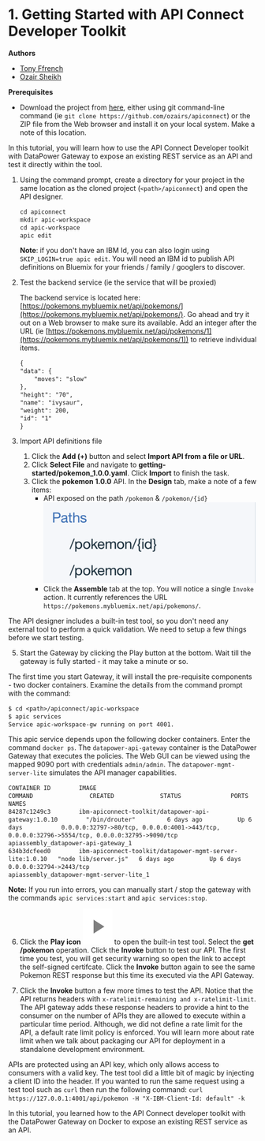 # 1. Getting Started with API Connect Developer Toolkit

**Authors** 
* [Tony Ffrench](https://github.com/tonyffrench)
* [Ozair Sheikh](https://github.com/ozairs)

**Prerequisites**
* Download the project from [here](https://github.com/ozairs/apiconnect), either using git command-line command (ie `git clone https://github.com/ozairs/apiconnect`) or the ZIP file from the Web browser and install it on your local system. Make a note of this location.

In this tutorial, you will learn how to use the API Connect Developer toolkit with DataPower Gateway to expose an existing REST service as an API and test it directly within the tool.

1. Using the command prompt, create a directory for your project in the same location as the cloned project (`<path>/apiconnect`) and open the API designer.
	```
	cd apiconnect
	mkdir apic-workspace
	cd apic-workspace
	apic edit
	```
	**Note**: if you don't have an IBM Id, you can also login using `SKIP_LOGIN=true apic edit`. You will need an IBM id to publish API definitions on Bluemix for your friends / family / googlers to discover.
2. Test the backend service (ie the service that will be proxied)
	
	The backend service is located here: [https://pokemons.mybluemix.net/api/pokemons/](https://pokemons.mybluemix.net/api/pokemons/). Go ahead and try it out on a Web browser to make sure its available. Add an integer after the URL (ie [https://pokemons.mybluemix.net/api/pokemons/1](https://pokemons.mybluemix.net/api/pokemons/1)) to retrieve individual items.
	```
	{
	"data": {
		"moves": "slow"
	},
	"height": "70",
	"name": "ivysaur",
	"weight": 200,
	"id": "1"
	}
	```
3. Import API definitions file
	1. Click the **Add (+)** button and select **Import API from a file or URL**.
    2. Click **Select File** and navigate to **getting-started/pokemon_1.0.0.yaml**. Click **Import** to finish the task.
    3. Click the **pokemon 1.0.0** API. In the **Design** tab, make a note of a few items:
    	* API exposed on the path `/pokemon` & `/pokemon/{id}`
		![alt](images/paths.png)
		* Click the **Assemble** tab at the top. You will notice a single `Invoke` action. It currently references the URL `https://pokemons.mybluemix.net/api/pokemons/`.
		
The API designer includes a built-in test tool, so you don't need any external tool to perform a quick validation. We need to setup a few things before we start testing.

5. Start the Gateway by clicking the Play button at the bottom. Wait till the gateway is fully started - it may take a minute or so. 

  The first time you start Gateway, it will install the pre-requisite components - two docker containers. Examine the details from the command prompt with the command:
  ```
  $ cd <path>/apiconnect/apic-workspace
  $ apic services
  Service apic-workspace-gw running on port 4001.
  ```
  This apic service depends upon the following docker containers. Enter the command `docker ps`. The `datapower-api-gateway` container is the DataPower Gateway that executes the policies. The Web GUI can be viewed using the mapped 9090 port with credentials `admin/admin`. The `datapower-mgmt-server-lite` simulates the API manager capabilities.
  ```
  CONTAINER ID        IMAGE                                                      COMMAND                CREATED             STATUS              PORTS                                                                                            NAMES
84287c1249c3        ibm-apiconnect-toolkit/datapower-api-gateway:1.0.10        "/bin/drouter"         6 days ago          Up 6 days           0.0.0.0:32797->80/tcp, 0.0.0.0:4001->443/tcp, 0.0.0.0:32796->5554/tcp, 0.0.0.0:32795->9090/tcp   apiassembly_datapower-api-gateway_1
634b3dcfeed0        ibm-apiconnect-toolkit/datapower-mgmt-server-lite:1.0.10   "node lib/server.js"   6 days ago          Up 6 days           0.0.0.0:32794->2443/tcp                                                                          apiassembly_datapower-mgmt-server-lite_1
  ```
  **Note:** If you run into errors, you can manually start / stop the gateway with the commands `apic services:start` and `apic services:stop`.

6. Click the **Play icon** ![alt](images/play.png) to open the built-in test tool. Select the **get /pokemon** operation. Click the **Invoke** button to test our API. The first time you test, you will get security warning so open the link to accept the self-signed certifcate. Click the **Invoke** button again to see the same Pokemon REST response but this time its executed via the API Gateway.

7. Click the **Invoke** button a few more times to test the API. Notice that the API returns headers with `x-ratelimit-remaining and x-ratelimit-limit`. The API gateway adds these response headers to provide a hint to the consumer on the number of APIs they are allowed to execute within a particular time period. Although, we did not define a rate limit for the API, a default rate limit policy is enforced. You will learn more about rate limit when we talk about packaging our API for deployment in a standalone development environment.

APIs are protected using an API key, which only allows access to consumers with a valid key.
The test tool did a little bit of magic by injecting a client ID into the header. If you wanted to run the same request using a test tool such as `curl` then run the following command:
	`curl https://127.0.0.1:4001/api/pokemon -H "X-IBM-Client-Id: default" -k`

In this tutorial, you learned how to the API Connect developer toolkit with the DataPower Gateway on Docker to expose an existing REST service as an API.